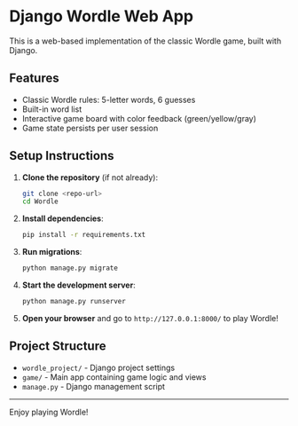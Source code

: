 # Django Wordle Web App

This is a web-based implementation of the classic Wordle game, built with Django.

## Features
- Classic Wordle rules: 5-letter words, 6 guesses
- Built-in word list
- Interactive game board with color feedback (green/yellow/gray)
- Game state persists per user session

## Setup Instructions

1. **Clone the repository** (if not already):
   ```sh
   git clone <repo-url>
   cd Wordle
   ```

2. **Install dependencies**:
   ```sh
   pip install -r requirements.txt
   ```

3. **Run migrations**:
   ```sh
   python manage.py migrate
   ```

4. **Start the development server**:
   ```sh
   python manage.py runserver
   ```

5. **Open your browser** and go to `http://127.0.0.1:8000/` to play Wordle!

## Project Structure
- `wordle_project/` - Django project settings
- `game/` - Main app containing game logic and views
- `manage.py` - Django management script

---

Enjoy playing Wordle! 